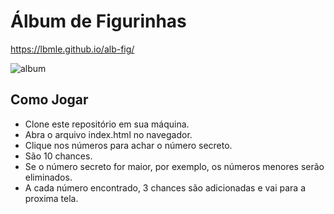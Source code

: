 # Álbum de Figurinhas
https://lbmle.github.io/alb-fig/

![album](https://github.com/lbmle/alb-fig/assets/56726720/680fa7a8-9e1e-497a-a970-962a1101f8d6)

## Como Jogar
- Clone este repositório em sua máquina.
- Abra o arquivo index.html no navegador.
- Clique nos números para achar o número secreto.
- São 10 chances.
- Se o número secreto for maior, por exemplo, os números menores serão eliminados.
- A cada número encontrado, 3 chances são adicionadas e vai para a proxima tela.






